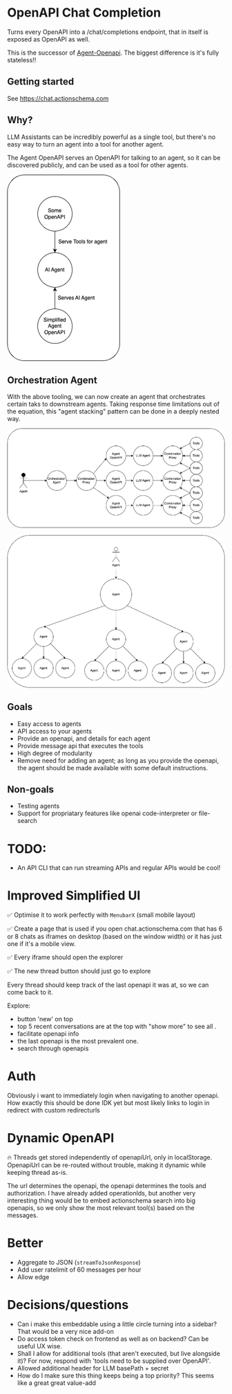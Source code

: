 # OpenAPI Chat Completion

Turns every OpenAPI into a /chat/completions endpoint, that in itself is exposed as OpenAPI as well.

This is the successor of [Agent-Openapi](https://github.com/CodeFromAnywhere/agent-openapi). The biggest difference is it's fully stateless!!

## Getting started

See https://chat.actionschema.com

## Why?

LLM Assistants can be incredibly powerful as a single tool, but there's no easy way to turn an agent into a tool for another agent.

The Agent OpenAPI serves an OpenAPI for talking to an agent, so it can be discovered publicly, and can be used as a tool for other agents.

![](agent-openapi.drawio.png)

## Orchestration Agent

With the above tooling, we can now create an agent that orchestrates certain taks to downstream agents. Taking response time limitations out of the equation, this "agent stacking" pattern can be done in a deeply nested way.

![](orchestration-agent.drawio.png)

![](agent-stacking.drawio.png)

## Goals

- Easy access to agents
- API access to your agents
- Provide an openapi, and details for each agent
- Provide message api that executes the tools
- High degree of modularity
- Remove need for adding an agent; as long as you provide the openapi, the agent should be made available with some default instructions.

## Non-goals

- Testing agents
- Support for propriatary features like openai code-interpreter or file-search

# TODO:

- An API CLI that can run streaming APIs and regular APIs would be cool!

# Improved Simplified UI

✅ Optimise it to work perfectly with `MenubarX` (small mobile layout)

✅ Create a page that is used if you open chat.actionschema.com that has 6 or 8 chats as iframes on desktop (based on the window width) or it has just one if it's a mobile view.

✅ Every iframe should open the explorer

✅ The new thread button should just go to explore

Every thread should keep track of the last openapi it was at, so we can come back to it.

Explore:

- button 'new' on top
- top 5 recent conversations are at the top with "show more" to see all .
- facilitate openapi info
- the last openapi is the most prevalent one.
- search through openapis

# Auth

Obviously i want to immediately login when navigating to another openapi. How exactly this should be done IDK yet but most likely links to login in redirect with custom redirecturls

# Dynamic OpenAPI

🔥 Threads get stored independently of openapiUrl, only in localStorage. OpenapiUrl can be re-routed without trouble, making it dynamic while keeping thread as-is.

The url determines the openapi, the openapi determines the tools and authorization. I have already added operationIds, but another very interesting thing would be to embed actionschema search into big openapis, so we only show the most relevant tool(s) based on the messages.

# Better

- Aggregate to JSON (`streamToJsonResponse`)
- Add user ratelimit of 60 messages per hour
- Allow edge

# Decisions/questions

- Can i make this embeddable using a little circle turning into a sidebar? That would be a very nice add-on
- Do access token check on frontend as well as on backend? Can be useful UX wise.
- Shall I allow for additional tools (that aren't executed, but live alongside it)? For now, respond with 'tools need to be supplied over OpenAPI'.
- Allowed additional header for LLM basePath + secret
- How do I make sure this thing keeps being a top priority? This seems like a great great value-add
